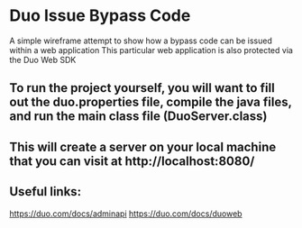 # Duo Issue Bypass Code
A simple wireframe attempt to show how a bypass code can be issued within a web application
This particular web application is also protected via the Duo Web SDK

## To run the project yourself, you will want to fill out the duo.properties file, compile the java files, and run the main class file (DuoServer.class)

## This will create a server on your local machine that you can visit at http://localhost:8080/

## Useful links:
https://duo.com/docs/adminapi
https://duo.com/docs/duoweb
